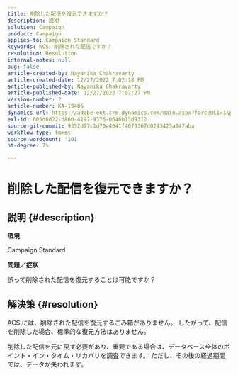 ```yaml
---
title: 削除した配信を復元できますか？
description: 説明
solution: Campaign
product: Campaign
applies-to: Campaign Standard
keywords: KCS、削除された配信ですか？
resolution: Resolution
internal-notes: null
bug: false
article-created-by: Nayanika Chakravarty
article-created-date: 12/27/2022 7:02:18 PM
article-published-by: Nayanika Chakravarty
article-published-date: 12/27/2022 7:07:27 PM
version-number: 2
article-number: KA-19406
dynamics-url: https://adobe-ent.crm.dynamics.com/main.aspx?forceUCI=1&pagetype=entityrecord&etn=knowledgearticle&id=2a233af7-1886-ed11-81ac-6045bd006079
exl-id: 605d6d22-d860-4197-9376-0646b13d9312
source-git-commit: 9352d97c1d70a4041f4076367d0243425a947aba
workflow-type: tm+mt
source-wordcount: '101'
ht-degree: 7%

---
```


# 削除した配信を復元できますか？

## 説明 {#description}


<b>環境</b>

Campaign Standard

<b>問題／症状</b>

誤って削除された配信を復元することは可能ですか？


## 解決策 {#resolution}


ACS には、削除された配信を復元するごみ箱がありません。 したがって、配信を削除した場合、標準的な復元方法はありません。

削除した配信を元に戻す必要があり、重要である場合は、データベース全体のポイント・イン・タイム・リカバリを調査できます。 ただし、その後の経過期間では、データが失われます。
